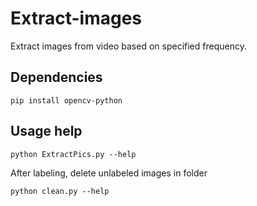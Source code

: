 # Extract-images

Extract images from video based on specified frequency.

## Dependencies

```
pip install opencv-python
```

## Usage help

```
python ExtractPics.py --help
```
After labeling, delete unlabeled images in folder
```
python clean.py --help
```
